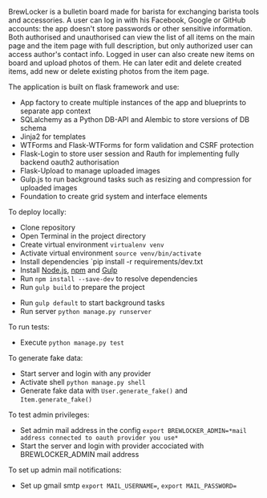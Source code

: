 BrewLocker is a bulletin board made for barista for  exchanging barista tools and accessories.
A user can log in with his Facebook, Google or GitHub accounts: the app doesn't store passwords or other sensitive information. Both authorised and unauthorised can view the list of all items on the main page and the item page with full description, but only authorized user can access author's contact info. 
Logged in user can also create new items on board and upload photos of them. He can later edit and delete created items, add new or delete existing photos from the item page.


The application is built on flask framework and use:
- App factory to create multiple instances of the app and blueprints to separate app context
- SQLalchemy as a Python DB-API and Alembic to store versions of DB schema
- Jinja2 for templates
- WTForms and Flask-WTForms for form validation and CSRF protection
- Flask-Login to store user session and Rauth for implementing fully backend oauth2 authorisation
- Flask-Upload to manage uploaded images
- Gulp.js to run background tasks such as resizing and compression for uploaded images
- Foundation to create grid system and interface elements


To deploy locally:
- Clone repository
- Open Terminal in the project directory
- Create virtual environment `virtualenv venv`
- Activate virtual environment `source venv/bin/activate`
- Install dependencies `pip install -r requirements/dev.txt
- Install [Node.js](https://nodejs.org/en/download/), [npm](https://docs.npmjs.com/getting-started/installing-node) and [Gulp](https://gulpjs.com/)
- Run `npm install --save-dev` to resolve dependencies
- Run `gulp build` to prepare the project
<!-- - Create database `python manage.py db upgrade`
- Activate shell `python manage.py shell`
- Insert user roles `Role.insert_roles()` -->
- Run `gulp default` to start background tasks
- Run server `python manage.py runserver`


To run tests:
- Execute `python manage.py test`


To generate fake data:
- Start server and login with any provider
- Activate shell `python manage.py shell`
- Generate fake data with `User.generate_fake()` and `Item.generate_fake()`


To test admin privileges:
- Set admin mail address in the config `export BREWLOCKER_ADMIN=*mail address connected to oauth provider you use*`
- Start the server and login with provider accociated with BREWLOCKER_ADMIN mail address


To set up admin mail notifications:
- Set up gmail smtp `export MAIL_USERNAME=`, `export MAIL_PASSWORD=`
